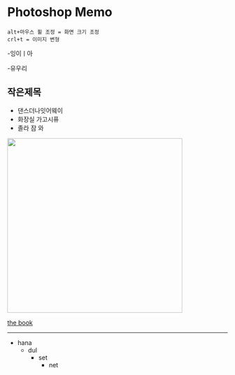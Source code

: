 # Photoshop Memo
```
alt+마우스 휠 조정 = 화면 크기 조정
crl+t = 이미지 변형
```
-잉이ㅣ아

-유우리

## 작은제목

* 댄스더나잇어웨이
* 화장실 가고시퓨
* 졸라 잠 와

[<img src="https://kgy424.github.io/img/제목 없음.png" width="400">](https://thebook.io/080313/)

[the book](https://thebook.io/080313/)

--------

* hana
  * dul
    * set
      * net
